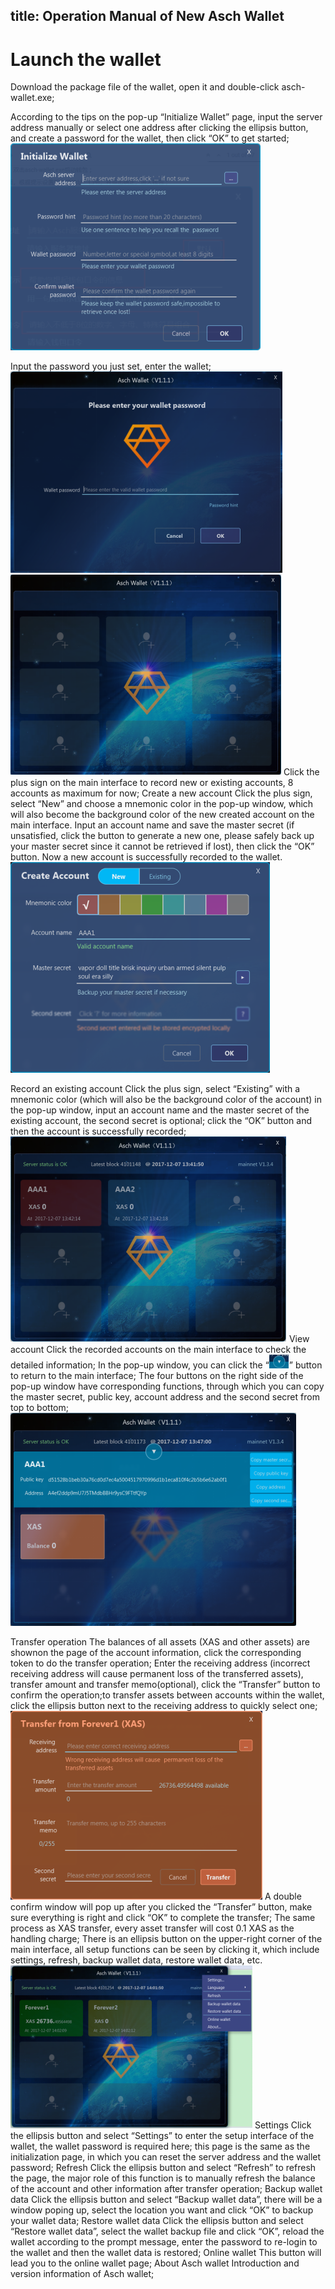 title: Operation Manual of New Asch Wallet
---

# Launch the wallet

Download the package file of the wallet, open it and double-click asch-wallet.exe;

According to the tips on the pop-up “Initialize Wallet” page, input the server address manually or select one address after clicking the ellipsis button, and create a password for the wallet, then click “OK” to get started;
![pc1](./assets/pc1.png)

Input the password you just set, enter the wallet;
![pc2](./assets/pc2.png)
![pc3](./assets/pc3.png)
Click the plus sign on the main interface to record new or existing accounts, 8 accounts as maximum for now;
Create a  new account
Click the plus sign, select “New” and choose a mnemonic color in the pop-up window, which will also become the background color of the new created account on the main interface. Input an account name and save the master secret (if unsatisfied, click the  button to generate a new one, please safely back up your master secret since it cannot be retrieved if lost), then click the “OK” button. Now a new account is successfully recorded to the wallet.
![pc4](./assets/pc4.png)

Record an existing account
Click the plus sign, select “Existing” with a mnemonic color (which will also be the background color of the account) in the pop-up window, input an account name and the master secret of the existing account, the second secret is optional; click the “OK” button and then the account is successfully recorded;
![pc5](./assets/pc5.png)
View account
Click the recorded accounts on the main interface to check the detailed information;
In the pop-up window, you can click the “![pc6](./assets/pc6.png)” button to return to the main interface;
The four buttons on the right side of the pop-up window have corresponding functions, through which you can copy the master secret, public key, account address and the second secret from top to bottom;
![pc7](./assets/pc7.png)

Transfer operation
The balances of all assets (XAS and other assets) are shownon the page of the account information, click the corresponding token to do the transfer operation;
Enter the receiving address (incorrect receiving address will cause permanent loss of the transferred assets), transfer amount and transfer memo(optional), click the “Transfer” button to confirm the operation;to transfer assets between accounts within the wallet, click the ellipsis button next to the receiving address to quickly select one;
![pc8](./assets/pc8.png)
A double confirm window will pop up after you clicked the “Transfer” button, make sure everything is right and click “OK” to complete the transfer;
The same process as XAS transfer, every asset transfer will cost 0.1 XAS as the handling charge;
There is an ellipsis button on the upper-right corner of the main interface, all setup functions can be seen by clicking it, which include settings, refresh, backup wallet data, restore wallet data, etc.
![pc9](./assets/pc9.png)
Settings
Click the ellipsis button and select “Settings” to enter the setup interface of the wallet, the wallet password is required here; this page is the same as the initialization page, in which you can reset the server address and the wallet password;
Refresh
Click the ellipsis button and select “Refresh” to refresh the page, the major role of this function is to manually refresh the balance of the account and other information after transfer operation;
Backup wallet data
Click the ellipsis button and select “Backup wallet data”, there will be a window poping up, select the location you want and click “OK” to backup your wallet data;
Restore wallet data
Click the ellipsis button and select “Restore wallet data”, select the wallet backup file and click “OK”, reload the wallet according to the prompt message, enter the password to re-login to the wallet and then the wallet data is restored;
Online wallet
This button will lead you to the online wallet page;
About Asch wallet
Introduction and version information of Asch wallet;


